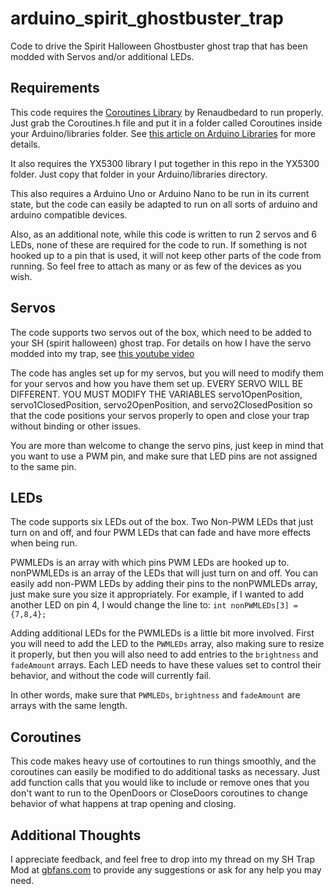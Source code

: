 # arduino_spirit_ghostbuster_trap
Code to drive the Spirit Halloween Ghostbuster ghost trap that has been modded with Servos and/or additional LEDs.

## Requirements
This code requires the [Coroutines Library](https://github.com/renaudbedard/littlebits-arduino/tree/master/Libraries/Coroutines) by Renaudbedard to run properly. Just grab the Coroutines.h file and put it in a folder called Coroutines inside your Arduino/libraries folder. See [this article on Arduino Libraries](https://www.arduino.cc/en/Guide/Libraries#toc5) for more details.

It also requires the YX5300 library I put together in this repo in the YX5300 folder. Just copy that folder in your Arduino/libraries directory.

This also requires a Arduino Uno or Arduino Nano to be run in its current state, but the code can easily be adapted to run on all sorts of arduino and arduino compatible devices.

Also, as an additional note, while this code is written to run 2 servos and 6 LEDs, none of these are required for the code to run. If something is not hooked up to a pin that is used, it will not keep other parts of the code from running. So feel free to attach as many or as few of the devices as you wish.

## Servos
The code supports two servos out of the box, which need to be added to your SH (spirit halloween) ghost trap. For details on how I have the servo modded into my trap, see [this youtube video](https://youtu.be/5K85QkGYRnw)

The code has angles set up for my servos, but you will need to modify them for your servos and how you have them set up. EVERY SERVO WILL BE DIFFERENT. YOU MUST MODIFY THE VARIABLES servo1OpenPosition, servo1ClosedPosition, servo2OpenPosition, and servo2ClosedPosition so that the code positions your servos properly to open and close your trap without binding or other issues.

You are more than welcome to change the servo pins, just keep in mind that you want to use a PWM pin, and make sure that LED pins are not assigned to the same pin.

## LEDs
The code supports six LEDs out of the box. Two Non-PWM LEDs that just turn on and off, and four PWM LEDs that can fade and have more effects when being run.

PWMLEDs is an array with which pins PWM LEDs are hooked up to. nonPWMLEDs is an array of the LEDs that will just turn on and off. You can easily add non-PWM LEDs by adding their pins to the nonPWMLEDs array, just make sure you size it appropriately. For example, if I wanted to add another LED on pin 4, I would change the line to:
`int nonPWMLEDs[3] = {7,8,4};`

Adding additional LEDs for the PWMLEDs is a little bit more involved. First you will need to add the LED to the `PWMLEDs` array, also making sure to resize it properly, but then you will also need to add entries to the `brightness` and `fadeAmount` arrays. Each LED needs to have these values set to control their behavior, and without the code will currently fail.

In other words, make sure that `PWMLEDs`, `brightness` and `fadeAmount` are arrays with the same length.

## Coroutines
This code makes heavy use of cortoutines to run things smoothly, and the coroutines can easily be modified to do additional tasks as necessary. Just add function calls that you would like to include or remove ones that you don't want to run to the OpenDoors or CloseDoors coroutines to change behavior of what happens at trap opening and closing.

## Additional Thoughts
I appreciate feedback, and feel free to drop into my thread on my SH Trap Mod at [gbfans.com](https://www.gbfans.com/forum/viewtopic.php?f=3&t=44674) to provide any suggestions or ask for any help you may need.
